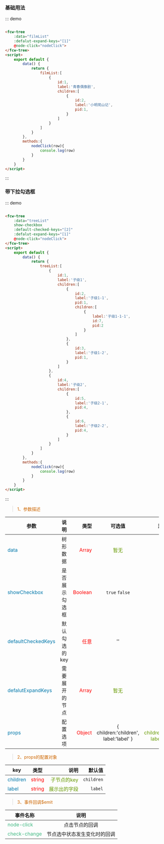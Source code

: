 ### 基础用法

<div class="demo-block">
    <fcw-tree
        :data="filmList"
        :defalut-expand-keys="[1]"
        @node-click="nodeClick">
    </fcw-tree>
    <script>
        export default {
            data() {
                return {
                    filmList:[
                        {
                            id:1,
                            label:'青春偶像剧',
                            children:[
                                {
                                    id:2,
                                    label:'小明爬山记',
                                    pid:1,
                                },
                                {
                                    id:3,
                                    label:'隐秘角落',
                                    pid:1,
                                }
                            ]
                        },
                        {
                            id:4,
                            label:'电视剧',
                            children:[
                                {
                                    id:5,
                                    label:'迪迦奥特曼',
                                    pid:4,
                                },
                                {
                                    id:6,
                                    label:'火影忍者',
                                    pid:4
                                }
                            ]
                        }
                    ],
                    treeList:[
                        {
                            id:1,
                            label:'子级1',
                            children:[
                                {
                                    id:2,
                                    label:'子级1-1',
                                    pid:1,
                                    children:[
                                        {
                                            label:'子级1-1-1',
                                            id:7,
                                            pid:2
                                        }
                                    ]
                                },
                                {
                                    id:3,
                                    label:'子级1-2',
                                    pid:1,
                                }
                            ]
                        },
                        {
                            id:4,
                            label:'子级2',
                            children:[
                                {
                                    id:5,
                                    label:'子级2-1',
                                    pid:4,
                                },
                                {
                                    id:6,
                                    label:'子级2-2',
                                    pid:4,
                                }
                            ]
                        }
                    ] 
                }
            },
            methods:{
                nodeClick(row){
                    console.log(row)
                }
            }
        }
    </script>
</div>

::: demo

```html

<fcw-tree
    :data="filmList"
    :defalut-expand-keys="[1]"
    @node-click="nodeClick">
</fcw-tree>
<script>
    export default {
        data() {
            return {
                filmList:[
                    {
                        id:1,
                        label:'青春偶像剧',
                        children:[
                            {
                                id:2,
                                label:'小明爬山记',
                                pid:1,
                            }
                        ]
                    }
                ]
            }
        },
        methods:{
            nodeClick(row){
                console.log(row)
            }
        }
    }
</script>

```
:::

### 带下拉勾选框

<div class="demo-block">
    <fcw-tree
        :data="treeList"
        show-checkbox
        :default-checked-keys="[2]"
        :defalut-expand-keys="[1]"
        @node-click="nodeClick">
    </fcw-tree>
</div>


::: demo

```html

<fcw-tree
    :data="treeList"
    show-checkbox
    :default-checked-keys="[2]"
    :defalut-expand-keys="[1]"
    @node-click="nodeClick">
</fcw-tree>
<script>
    export default {
        data() {
            return {
                treeList:[
                    {
                        id:1,
                        label:'子级1',
                        children:[
                            {
                                id:2,
                                label:'子级1-1',
                                pid:1,
                                children:[
                                    {
                                        label:'子级1-1-1',
                                        id:7,
                                        pid:2
                                    }
                                ]
                            },
                            {
                                id:3,
                                label:'子级1-2',
                                pid:1,
                            }
                        ]
                    },
                    {
                        id:4,
                        label:'子级2',
                        children:[
                            {
                                id:5,
                                label:'子级2-1',
                                pid:4,
                            },
                            {
                                id:6,
                                label:'子级2-2',
                                pid:4,
                            }
                        ]
                    }
                ]
            }
        },
        methods:{
            nodeClick(row){
                console.log(row)
            }
        }
    }
</script>

```
:::

> <font color=#CD6600>1、参数描述</font>

参数|说明|类型|可选值|默认值
---|:--:|---:|:--:|:--:|
<font color=#0077AA>data</font> | 树形数据 | <font color=red> Array </font> | <font color=#669900>暂无</font> | <font color=#669900> [] </font>
<font color=#0077AA>showCheckbox</font> | 是否展示勾选框 | <font color=red>Boolean</font> |  ``` true ``` ``` false ```  | <font color=#669900>false</font>
<font color=#0077AA>defaultCheckedKeys</font> | 默认勾选的key | <font color=red>任意</font> |  ''  | <font color=#669900>""</font>
<font color=#0077AA>defalutExpandKeys</font> | 需要展开的节点 | <font color=red> Array </font> |  <font color=#669900>暂无</font>  | <font color=#669900>{}</font>
<font color=#0077AA>props</font> | 配置选项 | <font color=red>Object</font> | {  children:'children', label:'label' }  | <font color=#669900> {  children:'children', label:'label' }</font>


> <font color=#CD6600>2、props的配置对象</font>

key|类型|说明|默认值
---|:--:|--:|--:|
<font color=#0077AA>children</font> |<font color=red>string</font>|<font color=#669900>子节点的key</font> | ``` children ``` |
<font color=#0077AA>label</font> |<font color=red>string</font>| <font color=#669900>展示出的字段</font> | ``` label ``` |

> <font color=#CD6600>3、事件回调$emit</font>

事件名称|说明 |
-----|:--:|
<font color=#42b983>node-click</font> | 点击节点的回调 
<font color=#42b983>check-change</font> | 节点选中状态发生变化时的回调 